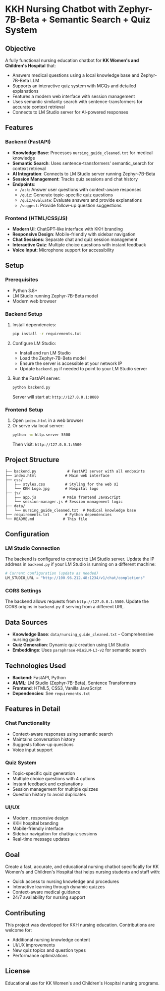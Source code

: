# KKH Nursing Chatbot with Zephyr-7B-Beta + Semantic Search + Quiz System

## Objective
A fully functional nursing education chatbot for **KK Women's and Children's Hospital** that:
- Answers medical questions using a local knowledge base and Zephyr-7B-Beta LLM
- Supports an interactive quiz system with MCQs and detailed explanations
- Features a modern web interface with session management
- Uses semantic similarity search with sentence-transformers for accurate context retrieval
- Connects to LM Studio server for AI-powered responses

## Features
### Backend (FastAPI)
- **Knowledge Base**: Processes `nursing_guide_cleaned.txt` for medical knowledge
- **Semantic Search**: Uses sentence-transformers' semantic_search for context retrieval
- **AI Integration**: Connects to LM Studio server running Zephyr-7B-Beta
- **Session Management**: Tracks quiz sessions and chat history
- **Endpoints**:
  - `/ask`: Answer user questions with context-aware responses
  - `/quiz`: Generate topic-specific quiz questions
  - `/quiz/evaluate`: Evaluate answers and provide explanations
  - `/suggest`: Provide follow-up question suggestions

### Frontend (HTML/CSS/JS)
- **Modern UI**: ChatGPT-like interface with KKH branding
- **Responsive Design**: Mobile-friendly with sidebar navigation
- **Chat Sessions**: Separate chat and quiz session management
- **Interactive Quiz**: Multiple choice questions with instant feedback
- **Voice Input**: Microphone support for accessibility

## Setup
### Prerequisites
- Python 3.8+
- LM Studio running Zephyr-7B-Beta model
- Modern web browser

### Backend Setup
1. Install dependencies:
   ```bash
   pip install -r requirements.txt
   ```

2. Configure LM Studio:
   - Install and run LM Studio
   - Load the Zephyr-7B-Beta model
   - Ensure the server is accessible at your network IP
   - Update `backend.py` if needed to point to your LM Studio server

3. Run the FastAPI server:
   ```bash
   python backend.py
   ```
   Server will start at: `http://127.0.0.1:8000`

### Frontend Setup
1. Open `index.html` in a web browser
2. Or serve via local server:
   ```bash
   python -m http.server 5500
   ```
   Then visit: `http://127.0.0.1:5500`

## Project Structure
```
├── backend.py              # FastAPI server with all endpoints
├── index.html             # Main web interface
├── css/
│   ├── styles.css         # Styling for the web UI
│   └── KKH Logo.jpg       # Hospital logo
├── js/
│   ├── app.js            # Main frontend JavaScript
│   └── session-manager.js # Session management logic
├── data/
│   └── nursing_guide_cleaned.txt  # Medical knowledge base
├── requirements.txt       # Python dependencies
└── README.md             # This file
```

## Configuration
### LM Studio Connection
The backend is configured to connect to LM Studio server. Update the IP address in `backend.py` if your LM Studio is running on a different machine:

```python
# Current configuration (update as needed)
LM_STUDIO_URL = "http://100.96.212.48:1234/v1/chat/completions"
```

### CORS Settings
The backend allows requests from `http://127.0.0.1:5500`. Update the CORS origins in `backend.py` if serving from a different URL.

## Data Sources
- **Knowledge Base**: `data/nursing_guide_cleaned.txt` - Comprehensive nursing guide
- **Quiz Generation**: Dynamic quiz creation using LM Studio
- **Embeddings**: Uses `paraphrase-MiniLM-L3-v2` for semantic search

## Technologies Used
- **Backend**: FastAPI, Python
- **AI/ML**: LM Studio (Zephyr-7B-Beta), Sentence Transformers
- **Frontend**: HTML5, CSS3, Vanilla JavaScript
- **Dependencies**: See `requirements.txt`

## Features in Detail
### Chat Functionality
- Context-aware responses using semantic search
- Maintains conversation history
- Suggests follow-up questions
- Voice input support

### Quiz System
- Topic-specific quiz generation
- Multiple choice questions with 4 options
- Instant feedback and explanations
- Session management for multiple quizzes
- Question history to avoid duplicates

### UI/UX
- Modern, responsive design
- KKH hospital branding
- Mobile-friendly interface
- Sidebar navigation for chat/quiz sessions
- Real-time message updates

## Goal
Create a fast, accurate, and educational nursing chatbot specifically for KK Women's and Children's Hospital that helps nursing students and staff with:
- Quick access to nursing knowledge and procedures
- Interactive learning through dynamic quizzes
- Context-aware medical guidance
- 24/7 availability for nursing support

## Contributing
This project was developed for KKH nursing education. Contributions are welcome for:
- Additional nursing knowledge content
- UI/UX improvements
- New quiz topics and question types
- Performance optimizations

## License
Educational use for KK Women's and Children's Hospital nursing programs.
